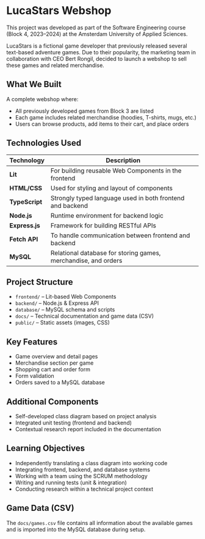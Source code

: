 # LucaStars Webshop

This project was developed as part of the Software Engineering course (Block 4, 2023–2024) at the Amsterdam University of Applied Sciences.

LucaStars is a fictional game developer that previously released several text-based adventure games. Due to their popularity, the marketing team in collaboration with CEO Bert Rongil, decided to launch a webshop to sell these games and related merchandise.

## What We Built

A complete webshop where:
- All previously developed games from Block 3 are listed
- Each game includes related merchandise (hoodies, T-shirts, mugs, etc.)
- Users can browse products, add items to their cart, and place orders

## Technologies Used

| Technology     | Description                                                             |
|----------------|-------------------------------------------------------------------------|
| **Lit**         | For building reusable Web Components in the frontend                   |
| **HTML/CSS**    | Used for styling and layout of components                              |
| **TypeScript**  | Strongly typed language used in both frontend and backend              |
| **Node.js**     | Runtime environment for backend logic                                  |
| **Express.js**  | Framework for building RESTful APIs                                    |
| **Fetch API**   | To handle communication between frontend and backend                   |
| **MySQL**       | Relational database for storing games, merchandise, and orders         |

## Project Structure

- `frontend/` – Lit-based Web Components
- `backend/` – Node.js & Express API
- `database/` – MySQL schema and scripts
- `docs/` – Technical documentation and game data (CSV)
- `public/` – Static assets (images, CSS)

## Key Features

- Game overview and detail pages
- Merchandise section per game
- Shopping cart and order form
- Form validation
- Orders saved to a MySQL database

## Additional Components

- Self-developed class diagram based on project analysis
- Integrated unit testing (frontend and backend)
- Contextual research report included in the documentation

## Learning Objectives

- Independently translating a class diagram into working code
- Integrating frontend, backend, and database systems
- Working with a team using the SCRUM methodology
- Writing and running tests (unit & integration)
- Conducting research within a technical project context

## Game Data (CSV)

The `docs/games.csv` file contains all information about the available games and is imported into the MySQL database during setup.
